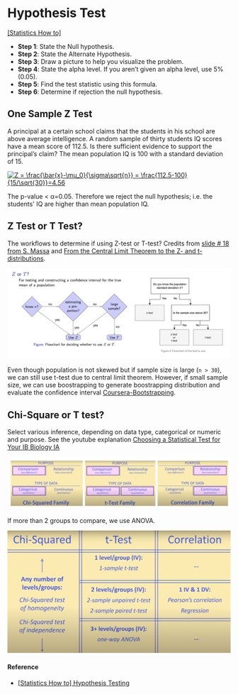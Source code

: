 
# Hypothesis Test

[[Statistics How to]][Hypothesis Testing]

* **Step 1**: State the Null hypothesis. 
* **Step 2**: State the Alternate Hypothesis.
* **Step 3**: Draw a picture to help you visualize the problem.
* **Step 4**: State the alpha level. If you aren’t given an alpha level, use 5% (0.05). 
* **Step 5**: Find the test statistic using this formula.
* **Step 6**: Determine if rejection the null hypothesis.






## One Sample Z Test

A principal at a certain school claims that the students in his school are above average intelligence. A random sample of thirty students IQ scores have a mean score of 112.5. Is there sufficient evidence to support the principal’s claim? The mean population IQ is 100 with a standard deviation of 15.

<a href="https://www.codecogs.com/eqnedit.php?latex=Z&space;=&space;\frac{\bar{x}-\mu_0}{\sigma\sqrt{n}}&space;=&space;\frac{112.5-100}{15/\sqrt{30}}=4.56" target="_blank"><img src="https://latex.codecogs.com/gif.latex?Z&space;=&space;\frac{\bar{x}-\mu_0}{\sigma\sqrt{n}}&space;=&space;\frac{112.5-100}{15/\sqrt{30}}=4.56" title="Z = \frac{\bar{x}-\mu_0}{\sigma\sqrt{n}} = \frac{112.5-100}{15/\sqrt{30}}=4.56" /></a>


The p-value < α=0.05. Therefore we reject the null hypothesis; i.e. the students' IQ are higher than mean population IQ.


## Z Test or T Test?

The workflows to determine if using Z-test or T-test? Credits from [slide # 18 from S. Massa](http://www.stats.ox.ac.uk/~massa/Lecture%2010.pdf) and [From the Central Limit Theorem to the Z- and t-distributions](https://towardsdatascience.com/introduction-tfrom-the-central-limit-theorem-to-the-z-and-t-distributions-66513defb175).

![](images/Z_T_test.png)

Even though population is not skewed but if sample size is large (`n > 30`), we can still use t-test due to central limit theorem. However, if small sample size, we can use boostrapping to generate boostrapping distribution and evaluate the confidence interval [Coursera-Bootstrapping](https://www.coursera.org/learn/inferential-statistics-intro/lecture/u3k1n/bootstrapping).


## Chi-Square or T test?

Select various inference, depending on data type, categorical or numeric and purpose. See the youtube explanation [Choosing a Statistical Test for Your IB Biology IA](https://www.youtube.com/watch?v=ulk_JWckJ78)

![](images/category_test_1.png)

If more than 2 groups to compare, we use ANOVA.

![](images/category_test_2.png)


#### Reference

* [Hypothesis Testing]: https://www.statisticshowto.com/probability-and-statistics/hypothesis-testing/
[[Statistics How to] Hypothesis Testing](https://www.statisticshowto.com/probability-and-statistics/hypothesis-testing/)
